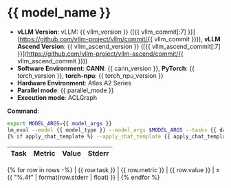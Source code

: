 # {{ model_name }}

- **vLLM Version**: vLLM: {{ vllm_version }} ([{{ vllm_commit[:7] }}](https://github.com/vllm-project/vllm/commit/{{ vllm_commit }})), **vLLM Ascend Version**: {{ vllm_ascend_version }} ([{{ vllm_ascend_commit[:7] }}](https://github.com/vllm-project/vllm-ascend/commit/{{ vllm_ascend_commit }}))  
- **Software Environment**: **CANN**: {{ cann_version }}, **PyTorch**: {{ torch_version }}, **torch-npu**: {{ torch_npu_version }}  
- **Hardware Environment**: Atlas A2 Series  
- **Parallel mode**: {{ parallel_mode }}
- **Execution mode**: ACLGraph

**Command**:  

```bash
export MODEL_ARGS={{ model_args }}
lm_eval --model {{ model_type }} --model_args $MODEL_ARGS --tasks {{ datasets }} \
{% if apply_chat_template %} --apply_chat_template {{ apply_chat_template }} {% endif %} {% if fewshot_as_multiturn %} --fewshot_as_multiturn {{ fewshot_as_multiturn }} {% endif %} {% if num_fewshot is defined and num_fewshot != "N/A" %} --num_fewshot {{ num_fewshot }} {% endif %} {% if limit is defined and limit != "N/A" %} --limit {{ limit }} {% endif %} --batch_size {{ batch_size}}
```

| Task                  | Metric      | Value     | Stderr |
|-----------------------|-------------|----------:|-------:|
{% for row in rows -%}
| {{ row.task }} | {{ row.metric }} | {{ row.value }} | ± {{ "%.4f" | format(row.stderr | float) }} |
{% endfor %}
